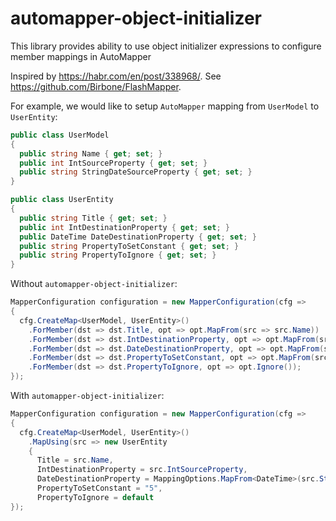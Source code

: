 # automapper-object-initializer
This library provides ability to use object initializer expressions to configure member mappings in AutoMapper

Inspired by https://habr.com/en/post/338968/. See https://github.com/Birbone/FlashMapper.

For example, we would like to setup `AutoMapper` mapping from `UserModel` to `UserEntity`:
```c#
public class UserModel
{
  public string Name { get; set; }
  public int IntSourceProperty { get; set; }
  public string StringDateSourceProperty { get; set; }
}

public class UserEntity
{
  public string Title { get; set; }
  public int IntDestinationProperty { get; set; }
  public DateTime DateDestinationProperty { get; set; }
  public string PropertyToSetConstant { get; set; }
  public string PropertyToIgnore { get; set; }
}
```

Without `automapper-object-initializer`:
```c#
MapperConfiguration configuration = new MapperConfiguration(cfg =>
{
  cfg.CreateMap<UserModel, UserEntity>()
    .ForMember(dst => dst.Title, opt => opt.MapFrom(src => src.Name))
    .ForMember(dst => dst.IntDestinationProperty, opt => opt.MapFrom(src => src.IntSourceProperty))
    .ForMember(dst => dst.DateDestinationProperty, opt => opt.MapFrom(src => src.StringDateSourceProperty))
    .ForMember(dst => dst.PropertyToSetConstant, opt => opt.MapFrom(src => "5"))
    .ForMember(dst => dst.PropertyToIgnore, opt => opt.Ignore());
});
```

With `automapper-object-initializer`:
```c#
MapperConfiguration configuration = new MapperConfiguration(cfg =>
{
  cfg.CreateMap<UserModel, UserEntity>()
    .MapUsing(src => new UserEntity
    {
      Title = src.Name,
      IntDestinationProperty = src.IntSourceProperty,
      DateDestinationProperty = MappingOptions.MapFrom<DateTime>(src.StringDateSourceProperty),
      PropertyToSetConstant = "5",
      PropertyToIgnore = default
});
```
